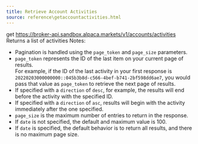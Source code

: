 ```yaml
---
title: Retrieve Account Activities
source: reference\getaccountactivities.html
---
```


get https://broker-api.sandbox.alpaca.markets/v1/accounts/activities
Returns a list of activities
Notes:
* Pagination is handled using the `page_token` and `page_size` parameters.
* `page_token` represents the ID of the last item on your current page of results.  
For example, if the ID of the last activity in your first response is `20220203000000000::045b3b8d-c566-4bef-b741-2bf598dd6ae7`, you would pass that value as `page_token` to retrieve the next page of results.
* If specified with a `direction` of `desc`, for example, the results will end before the activity with the specified ID.
* If specified with a `direction` of `asc`, results will begin with the activity immediately after the one specified.
* `page_size` is the maximum number of entries to return in the response.
* If `date` is not specified, the default and maximum value is 100.
* If `date` is specified, the default behavior is to return all results, and there is no maximum page size.
